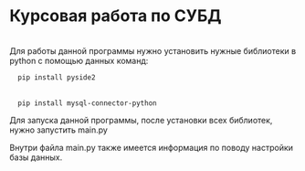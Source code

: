 # Курсовая работа по СУБД
<br>
<tab>Для работы данной программы нужно установить нужные библиотеки в python с помощью данных команд:
<br>
<code>
  pip install pyside2
</code>
<br>
<code>
  pip install mysql-connector-python
</code>
<p>Для запуска данной программы, после установки всех библиотек, нужно запустить main.py</p>
<p>Внутри файла main.py также имеется информация по поводу настройки базы данных.</p>
